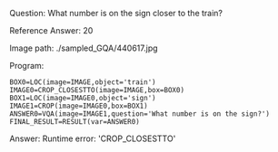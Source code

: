 Question: What number is on the sign closer to the train?

Reference Answer: 20

Image path: ./sampled_GQA/440617.jpg

Program:

```
BOX0=LOC(image=IMAGE,object='train')
IMAGE0=CROP_CLOSESTTO(image=IMAGE,box=BOX0)
BOX1=LOC(image=IMAGE0,object='sign')
IMAGE1=CROP(image=IMAGE0,box=BOX1)
ANSWER0=VQA(image=IMAGE1,question='What number is on the sign?')
FINAL_RESULT=RESULT(var=ANSWER0)
```
Answer: Runtime error: 'CROP_CLOSESTTO'


